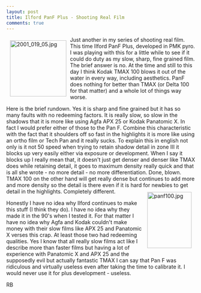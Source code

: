 ```yaml
---
layout: post
title: Ilford PanF Plus - Shooting Real Film
comments: true
---
```

<a rel="lightbox" href="/wp-content/uploads/2009/10/2001_019_05.jpg"><img title="2001_019_05.jpg" src="/wp-content/uploads/2009/10/.thumbs/.2001_019_05.jpg" border="0" alt="2001_019_05.jpg" hspace="10" vspace="10" width="150" height="150" align="left" /></a>Just another in my series of shooting real film. This time Ilford PanF Plus, developed in PMK pyro. I was playing with this for a little while to see if it could do duty as my slow, sharp, fine grained film. The brief answer is no. At the time and still to this day I think Kodak TMAX 100 blows it out of the water in every way, including aesthetics. PanF does nothing for better than TMAX (or Delta 100 for that matter) and a whole lot of things way worse.

Here is the brief rundown. Yes it is sharp and fine grained but it has so many faults with no redeeming factors. It is really slow, so slow in the shadows that it is more like using Agfa APX 25 or Kodak Panatomic X. In fact I would prefer either of those to the Pan F. Combine this characteristic with the fact that it shoulders off so fast in the highlights it is more like using an ortho film or Tech Pan and it really sucks. To explain this in english not only is it not 50 speed when trying to retain shadow detail in zone III it blocks up very easily either via exposure or development. When I say it blocks up I really mean that, it doesn't just get denser and denser like TMAX does while retaining detail, it goes to maximum density really quick and that is all she wrote - no more detail - no more differentiation. Done, blown. TMAX 100 on the other hand will get really dense but continues to add more and more density so the detail is there even if it is hard for newbies to get detail in the highlights. Completely different.<a rel="lightbox" href="/wp-content/uploads/2009/10/panf100.jpg"><img title="panf100.jpg" src="/wp-content/uploads/2009/10/.thumbs/.panf100.jpg" border="0" alt="panf100.jpg" hspace="10" vspace="10" width="118" height="150" align="right" /></a>

Honestly I have no idea why Ilford continues to make this stuff (I think they do). I have no idea why they made it in the 90's when I tested it. For that matter I have no idea why Agfa and Kodak couldn't make money with their slow films like APX 25 and Panatomic X verses this crap. At least those two had redeeming qualities. Yes I know that all really slow films act like I describe more than faster films but having a lot of experience with Panatomic X and APX 25 and the supposedly evil but actually fantastic TMAX I can say that Pan F was ridiculous and virtually useless even after taking the time to calibrate it. I would never use it for plus development - useless.

RB